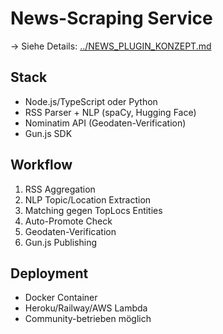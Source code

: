 # News-Scraping Service

→ Siehe Details: [../NEWS_PLUGIN_KONZEPT.md](../NEWS_PLUGIN_KONZEPT.md#-news-scraping-service)

## Stack

- Node.js/TypeScript oder Python
- RSS Parser + NLP (spaCy, Hugging Face)
- Nominatim API (Geodaten-Verification)
- Gun.js SDK

## Workflow

1. RSS Aggregation
2. NLP Topic/Location Extraction
3. Matching gegen TopLocs Entities
4. Auto-Promote Check
5. Geodaten-Verification
6. Gun.js Publishing

## Deployment

- Docker Container
- Heroku/Railway/AWS Lambda
- Community-betrieben möglich

